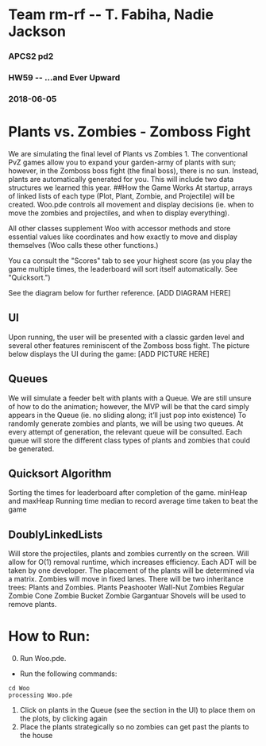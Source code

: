 # Team rm-rf -- T. Fabiha, Nadie Jackson
### APCS2 pd2
### HW59 -- ...and Ever Upward
### 2018-06-05

# Plants vs. Zombies - Zomboss Fight
 We are simulating the final level of Plants vs Zombies 1. The conventional PvZ games allow you to expand your garden-army of plants with sun; however, in the Zomboss boss fight (the final boss), there is no sun. Instead, plants are automatically generated for you.
 This will include two data structures we learned this year.
##How the Game Works
  At startup, arrays of linked lists of each type (Plot, Plant, Zombie, and Projectile) will be created. Woo.pde controls all movement and display decisions (ie. when to move the zombies and projectiles, and when to display everything).

  All other classes supplement Woo with accessor methods and store essential values like coordinates and how exactly to move and display themselves (Woo calls these other functions.)

  You ca consult the "Scores" tab to see your highest score (as you play the game multiple times, the leaderboard will sort itself automatically. See "Quicksort.")

  See the diagram below for further reference.
  [ADD DIAGRAM HERE]
## UI
  Upon running, the user will be presented with a classic garden level and several other features reminiscent of the Zomboss boss fight. The picture below displays the UI during the game:
  [ADD PICTURE HERE]
## Queues
We will simulate a feeder belt with plants with a Queue. We are still unsure of how to do the animation; however, the MVP will be that the card simply appears in the Queue (ie. no sliding along; it’ll just pop into existence)
To randomly generate zombies and plants, we will be using two queues. At every attempt of generation, the relevant queue will be consulted. Each queue will store the different class types of plants and zombies that could be generated.
## Quicksort Algorithm
Sorting the times for leaderboard after completion of the game.
minHeap and maxHeap
Running time median to record average time taken to beat the game
## DoublyLinkedLists
Will store the projectiles, plants and zombies currently on the screen. Will allow for O(1) removal runtime, which increases efficiency.
Each ADT will be taken by one developer.
The placement of the plants will be determined via a matrix.
Zombies will move in fixed lanes.
There will be two inheritance trees: Plants and Zombies.
	Plants
		Peashooter
		Wall-Nut
	Zombies
		Regular Zombie
		Cone Zombie
		Bucket Zombie
		Gargantuar
Shovels will be used to remove plants.

# How to Run:
0. Run Woo.pde.
  - Run the following commands:
  ```
  cd Woo
  processing Woo.pde
  ```

1. Click on plants in the Queue (see the section in the UI) to place them on the plots, by clicking again
2. Place the plants strategically so no zombies can get past the plants to the house
